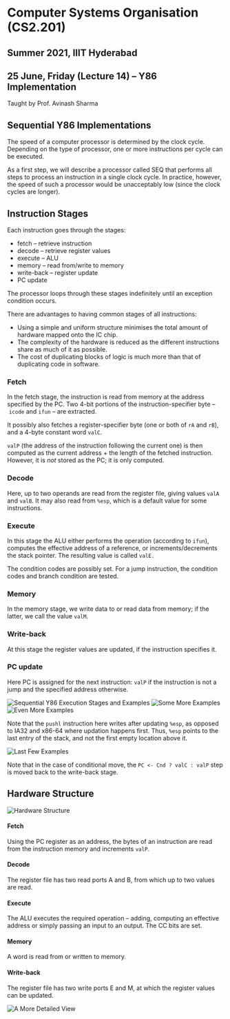# Computer Systems Organisation (CS2.201)
## Summer 2021, IIIT Hyderabad
## 25 June, Friday (Lecture 14) – Y86 Implementation

Taught by Prof. Avinash Sharma

## Sequential Y86 Implementations
The speed of a computer processor is determined by the clock cycle. Depending on the type of processor, one or more instructions per cycle can be executed.  

As a first step, we will describe a processor called SEQ that performs all steps to process an instruction in a single clock cycle. In practice, however, the speed of such a processor would be unacceptably low (since the clock cycles are longer).  

## Instruction Stages
Each instruction goes through the stages:
    
* fetch – retrieve instruction
* decode – retrieve register values
* execute – ALU
* memory – read from/write to memory
* write-back – register update
* PC update

The processor loops through these stages indefinitely until an exception condition occurs.

There are advantages to having common stages of all instructions:

* Using a simple and uniform structure minimises the total amount of hardware mapped onto the IC chip.
* The complexity of the hardware is reduced as the different instructions share as much of it as possible.
* The cost of duplicating blocks of logic is much more than that of duplicating code in software.

### Fetch
In the fetch stage, the instruction is read from memory at the address specified by the PC. Two 4-bit portions of the instruction-specifier byte – `icode` and `ifun` – are extracted.  

It possibly also fetches a register-specifier byte (one or both of `rA` and `rB`), and a 4-byte constant word `valC`.  

`valP` (the address of the instruction following the current one) is then computed as the current address + the length of the fetched instruction. However, it is _not_ stored as the PC; it is only computed.

### Decode
Here, up to two operands are read from the register file, giving values `valA` and `valB`. It may also read from `%esp`, which is a default value for some instructions.

### Execute
In this stage the ALU either performs the operation (according to `ifun`), computes the effective address of a reference, or increments/decrements the stack pointer. The resulting value is called `valE.`

The condition codes are possibly set. For a jump instruction, the condition codes and branch condition are tested.

### Memory
In the memory stage, we write data to or read data from memory; if the latter, we call the value `valM`.

### Write-back
At this stage the register values are updated, if the instruction specifies it.

### PC update
Here PC is assigned for the next instruction: `valP` if the instruction is not a jump and the specified address otherwise.

![Sequential Y86 Execution Stages and Examples](stages.png)
![Some More Examples](examples.png)
![Even More Examples](examples2.png)

Note that the `pushl` instruction here writes after updating `%esp`, as opposed to IA32 and x86-64 where updation happens first. Thus, `%esp` points to the last entry of the stack, and not the first empty location above it.

![Last Few Examples](examples3.png)

Note that in the case of conditional move, the `PC <- Cnd ? valC : valP` step is moved back to the write-back stage.

## Hardware Structure
![Hardware Structure](hardware.png)

#### Fetch
Using the PC register as an address, the bytes of an instruction are read from the instruction memory and increments `valP`.  
#### Decode
The register file has two read ports A and B, from which up to two values are read.  
#### Execute
The ALU executes the required operation – adding, computing an effective address or simply passing an input to an output. The CC bits are set.  
#### Memory
A word is read from or written to memory.  
#### Write-back
The register file has two write ports E and M, at which the register values can be updated.  

![A More Detailed View](detail.png)
